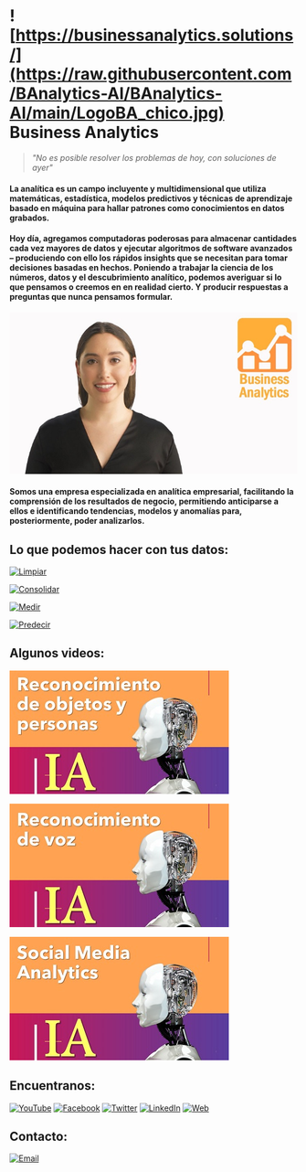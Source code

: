 # ![https://businessanalytics.solutions/](https://raw.githubusercontent.com/BAnalytics-AI/BAnalytics-AI/main/LogoBA_chico.jpg) Business Analytics
> _"No es posible resolver los problemas de hoy, con soluciones de ayer"_

#### La analítica es un campo incluyente y multidimensional que utiliza matemáticas, estadística, modelos predictivos y técnicas de aprendizaje basado en máquina para hallar patrones como conocimientos en datos grabados. 
#### Hoy día, agregamos computadoras poderosas para almacenar cantidades cada vez mayores de datos y ejecutar algoritmos de software avanzados – produciendo con ello los rápidos insights que se necesitan para tomar decisiones basadas en hechos. Poniendo a trabajar la ciencia de los números, datos y el descubrimiento analítico, podemos averiguar si lo que pensamos o creemos en en realidad cierto. Y producir respuestas a preguntas que nunca pensamos formular. 

[![Smart Virtual Assistant](https://raw.githubusercontent.com/BAnalytics-AI/BAnalytics-AI/main/Fondo_.jpg)](https://youtu.be/UYExYDMDz0A "Smart Virtual Assistant")

#### Somos una empresa especializada en analítica empresarial, facilitando la comprensión de los resultados de negocio, permitiendo anticiparse a ellos e identificando tendencias, modelos y anomalías para, posteriormente, poder analizarlos.

## Lo que podemos hacer con tus datos:
[![Limpiar](https://img.shields.io/static/v1?label=Limpiar&message=Data_Quality&color=<COLOR>)]()

[![Consolidar](https://img.shields.io/static/v1?label=Consolidar&message=Data_Management&color=<COLOR>)]()

[![Medir](https://img.shields.io/static/v1?label=Medir&message=Descriptive_Analytics&color=<COLOR>)]()

[![Predecir](https://img.shields.io/static/v1?label=Predecir&message=Advanced_Analytics&color=<COLOR>)]()


## Algunos videos:
[![Esta es una imagen de ejemplo](https://raw.githubusercontent.com/BAnalytics-AI/BAnalytics-AI/main/VideoA_.jpg)](https://youtu.be/LFJoj5zR99c) 

[![Esta es una imagen de ejemplo](https://raw.githubusercontent.com/BAnalytics-AI/BAnalytics-AI/main/VideoB_.jpg)](https://youtu.be/jdqIB6sXJj8) 

[![Esta es una imagen de ejemplo](https://raw.githubusercontent.com/BAnalytics-AI/BAnalytics-AI/main/VideoC_.jpg)](https://youtu.be/nCSE8kpiysk) 

## Encuentranos:
[![YouTube](https://img.shields.io/badge/YouTube-Business_Analytics-FF0000?style=for-the-badge&logo=youtube&logoColor=white&labelColor=101010)](https://www.youtube.com/channel/UCKAk_1VH1lOGS4FWOtqrjWA)
[![Facebook](https://img.shields.io/badge/Facebook-@SolutionsBA-1877F2?style=for-the-badge&logo=facebook&logoColor=white&labelColor=101010)](https://www.facebook.com/SolutionsBA)
[![Twitter](https://img.shields.io/badge/Twitter-@SolutionsBA-1DA1F2?style=for-the-badge&logo=twitter&logoColor=white&labelColor=101010)](https://twitter.com/SolutionsBA)
[![LinkedIn](https://img.shields.io/badge/LinkedIn-Business_Analytics-0077B5?style=for-the-badge&logo=linkedin&logoColor=white&labelColor=101010)](https://www.linkedin.com/company/geobusinessanalytics)
[![Web](https://img.shields.io/badge/My_Website-BusinessAnalytics.solutions-14a1f0?style=for-the-badge&logo=dev.to&logoColor=white&labelColor=101015)](https://businessanalytics.solutions/)

## Contacto:
[![Email](https://img.shields.io/badge/info@businessanalytics.solutions-D14836?style=for-the-badge&logo=gmail&logoColor=white&labelColor=101010)](mailto:info@businessanalytics.solutions)
